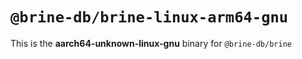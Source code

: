 # `@brine-db/brine-linux-arm64-gnu`

This is the **aarch64-unknown-linux-gnu** binary for `@brine-db/brine`
